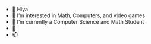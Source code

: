 - 👋 Hiya
- 👀 I’m interested in Math, Computers, and video games
- 🌱 I’m currently a Computer Science and Math Student
- 💞️ 
- 📫 

<!---
`README.md` (this file) appears on your GitHub profile.
You can click the Preview link to take a look at your changes.
--->
